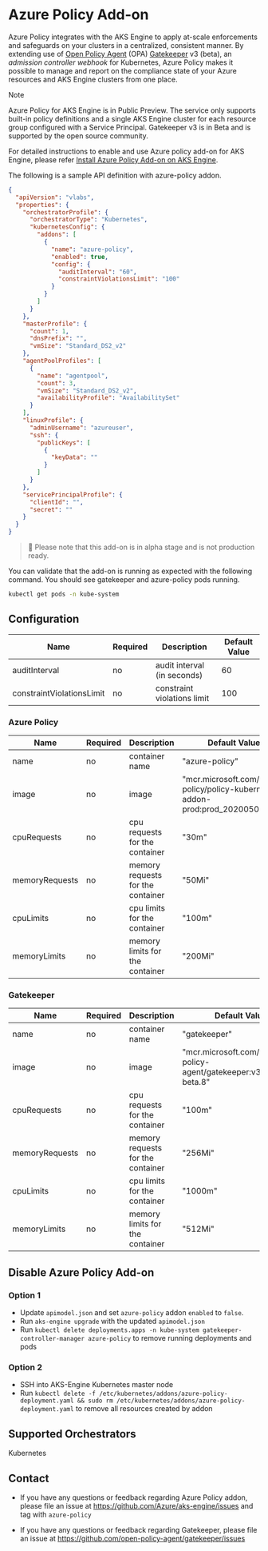 # Azure Policy Add-on

Azure Policy integrates with the AKS Engine to apply at-scale enforcements and safeguards on your clusters in a centralized, consistent manner. By extending use of [Open Policy Agent](https://www.openpolicyagent.org/) (OPA) [Gatekeeper](https://github.com/open-policy-agent/gatekeeper) v3 (beta), an _admission controller webhook_ for Kubernetes, Azure Policy makes it possible to manage and report on the compliance state of your Azure resources and AKS Engine clusters from one place.


> [!NOTE]
> Azure Policy for AKS Engine is in Public Preview. The service only supports built-in policy definitions
> and a single AKS Engine cluster for each resource group configured with a Service Principal.
> Gatekeeper v3 is in Beta and is supported by the open source community.


For detailed instructions to enable and use Azure policy add-on for AKS Engine, please refer [Install Azure Policy Add-on on AKS Engine](https://aka.ms/kubepolicydoc).

The following is a sample API definition with azure-policy addon.

```json
{
  "apiVersion": "vlabs",
  "properties": {
    "orchestratorProfile": {
      "orchestratorType": "Kubernetes",
      "kubernetesConfig": {
        "addons": [
          {
            "name": "azure-policy",
            "enabled": true,
            "config": {
              "auditInterval": "60",
              "constraintViolationsLimit": "100"
            }
          }
        ]
      }
    },
    "masterProfile": {
      "count": 1,
      "dnsPrefix": "",
      "vmSize": "Standard_DS2_v2"
    },
    "agentPoolProfiles": [
      {
        "name": "agentpool",
        "count": 3,
        "vmSize": "Standard_DS2_v2",
        "availabilityProfile": "AvailabilitySet"
      }
    ],
    "linuxProfile": {
      "adminUsername": "azureuser",
      "ssh": {
        "publicKeys": [
          {
            "keyData": ""
          }
        ]
      }
    },
    "servicePrincipalProfile": {
      "clientId": "",
      "secret": ""
    }
  }
}
```
> 🚨 Please note that this add-on is in alpha stage and is not production ready.

You can validate that the add-on is running as expected with the following command. You should see gatekeeper and azure-policy pods running.

```bash
kubectl get pods -n kube-system
```

## Configuration

| Name                      | Required | Description                 | Default Value |
| ------------------------- | -------- | --------------------------- | ------------- |
| auditInterval             | no       | audit interval (in seconds) | 60            |
| constraintViolationsLimit | no       | constraint violations limit | 100            |

### Azure Policy

| Name           | Required | Description                       | Default Value                                                                 |
| -------------- | -------- | --------------------------------- | ----------------------------------------------------------------------------- |
| name           | no       | container name                    | "azure-policy"                                                                |
| image          | no       | image                             | "mcr.microsoft.com/azure-policy/policy-kubernetes-addon-prod:prod_20200505.1" |
| cpuRequests    | no       | cpu requests for the container    | "30m"                                                                         |
| memoryRequests | no       | memory requests for the container | "50Mi"                                                                        |
| cpuLimits      | no       | cpu limits for the container      | "100m"                                                                        |
| memoryLimits   | no       | memory limits for the container   | "200Mi"                                                                       |

### Gatekeeper

| Name           | Required | Description                       | Default Value                                        |
| -------------- | -------- | --------------------------------- | ---------------------------------------------------- |
| name           | no       | container name                    | "gatekeeper"                                         |
| image          | no       | image                             | "mcr.microsoft.com/oss/open-policy-agent/gatekeeper:v3.1.0-beta.8" |
| cpuRequests    | no       | cpu requests for the container    | "100m"                                               |
| memoryRequests | no       | memory requests for the container | "256Mi"                                              |
| cpuLimits      | no       | cpu limits for the container      | "1000m"                                              |
| memoryLimits   | no       | memory limits for the container   | "512Mi"                                              |

## Disable Azure Policy Add-on

### Option 1

- Update `apimodel.json` and set `azure-policy` addon `enabled` to `false`.
- Run `aks-engine upgrade` with the updated `apimodel.json`
- Run `kubectl delete deployments.apps -n kube-system gatekeeper-controller-manager azure-policy` to remove running deployments and pods

### Option 2

- SSH into AKS-Engine Kubernetes master node
- Run `kubectl delete -f /etc/kubernetes/addons/azure-policy-deployment.yaml && sudo rm /etc/kubernetes/addons/azure-policy-deployment.yaml` to remove all resources created by addon

## Supported Orchestrators

Kubernetes

## Contact

- If you have any questions or feedback regarding Azure Policy addon, please file an issue at https://github.com/Azure/aks-engine/issues and tag with `azure-policy`

- If you have any questions or feedback regarding Gatekeeper, please file an issue at https://github.com/open-policy-agent/gatekeeper/issues
